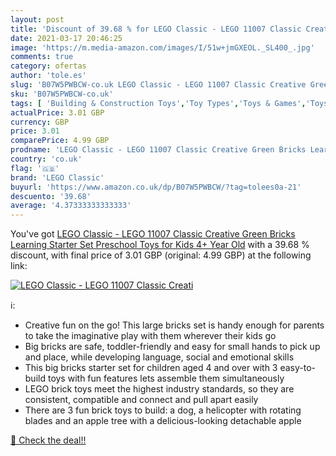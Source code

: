 ```yaml
---
layout: post
title: 'Discount of 39.68 % for LEGO Classic - LEGO 11007 Classic Creati'
date: 2021-03-17 20:46:25
image: 'https://m.media-amazon.com/images/I/51w+jmGXEOL._SL400_.jpg'
comments: true
category: ofertas
author: 'tole.es'
slug: 'B07W5PWBCW-co.uk LEGO Classic - LEGO 11007 Classic Creative Green Bricks...'
sku: 'B07W5PWBCW-co.uk'
tags: [ 'Building & Construction Toys','Toy Types','Toys & Games','Toys Store','lego','lego classic', ]
actualPrice: 3.01 GBP
currency: GBP
price: 3.01
comparePrice: 4.99 GBP
prodname: 'LEGO Classic - LEGO 11007 Classic Creative Green Bricks Learning Starter Set  Preschool Toys for Kids 4+ Year Old'
country: 'co.uk'
flag: '🇬🇧'
brand: 'LEGO Classic'
buyurl: 'https://www.amazon.co.uk/dp/B07W5PWBCW/?tag=tolees0a-21'
descuento: '39.68'
average: '4.37333333333333'
---
```


You've got [LEGO Classic - LEGO 11007 Classic Creative Green Bricks Learning Starter Set  Preschool Toys for Kids 4+ Year Old](https://www.amazon.co.uk/dp/B07W5PWBCW/?tag=tolees0a-21) with a  39.68 % discount, with final price of 3.01 GBP (original: 4.99 GBP) at the following link:

[![LEGO Classic - LEGO 11007 Classic Creati](https://m.media-amazon.com/images/I/51w+jmGXEOL._SL400_.jpg)](https://www.amazon.co.uk/dp/B07W5PWBCW/?tag=tolees0a-21)

ℹ️:

- Creative fun on the go! This large bricks set is handy enough for parents to take the imaginative play with them wherever their kids go
- Big bricks are safe, toddler-friendly and easy for small hands to pick up and place, while developing language, social and emotional skills
- This big bricks starter set for children aged 4 and over with 3 easy-to-build toys with fun features lets assemble them simultaneously
- LEGO brick toys meet the highest industry standards, so they are consistent, compatible and connect and pull apart easily
- There are 3 fun brick toys to build: a dog, a helicopter with rotating blades and an apple tree with a delicious-looking detachable apple

[🛒 Check the deal!!](https://www.amazon.co.uk/dp/B07W5PWBCW/?tag=tolees0a-21)
